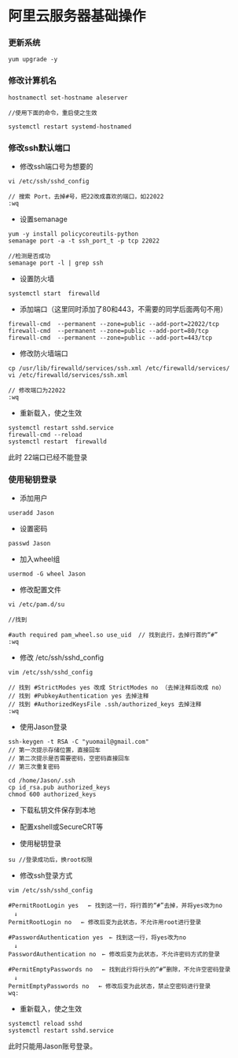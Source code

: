 # 阿里云服务器基础操作

### 更新系统
```shell
yum upgrade -y
```

### 修改计算机名
```shell
hostnamectl set-hostname aleserver

//使用下面的命令，重启使之生效

systemctl restart systemd-hostnamed
```
### 修改ssh默认端口

* 修改ssh端口号为想要的
```shell
vi /etc/ssh/sshd_config

// 搜索 Port，去掉#号，把22改成喜欢的端口，如22022
:wq
```
* 设置semanage
```shell
yum -y install policycoreutils-python
semanage port -a -t ssh_port_t -p tcp 22022

//检测是否成功
semanage port -l | grep ssh
```

* 设置防火墙
```shell
systemctl start  firewalld
```
* 添加端口（这里同时添加了80和443，不需要的同学后面两句不用）
```shell
firewall-cmd  --permanent --zone=public --add-port=22022/tcp
firewall-cmd  --permanent --zone=public --add-port=80/tcp
firewall-cmd  --permanent --zone=public --add-port=443/tcp
```
* 修改防火墙端口
```shell
cp /usr/lib/firewalld/services/ssh.xml /etc/firewalld/services/
vi /etc/firewalld/services/ssh.xml

// 修改端口为22022
:wq
```
* 重新载入，使之生效
```shell
systemctl restart sshd.service
firewall-cmd --reload  
systemctl restart  firewalld
```
此时 22端口已经不能登录


### 使用秘钥登录
* 添加用户
```shell
useradd Jason
```
* 设置密码
```shell
passwd Jason
```
* 加入wheel组
```shell
usermod -G wheel Jason  
```
* 修改配置文件
```shell
vi /etc/pam.d/su

//找到

#auth required pam_wheel.so use_uid  // 找到此行，去掉行首的“#”
:wq
```

* 修改 /etc/ssh/sshd_config 

```shell
vim /etc/ssh/sshd_config

// 找到 #StrictModes yes 改成 StrictModes no （去掉注释后改成 no） 
// 找到 #PubkeyAuthentication yes 去掉注释 
// 找到 #AuthorizedKeysFile .ssh/authorized_keys 去掉注释
:wq
``` 
* 使用Jason登录
```shell
ssh-keygen -t RSA -C "yuomail@gmail.com"
// 第一次提示存储位置，直接回车
// 第二次提示是否需要密码，空密码直接回车
// 第三次重复密码

cd /home/Jason/.ssh
cp id_rsa.pub authorized_keys
chmod 600 authorized_keys 
```
* 下载私钥文件保存到本地

* 配置xshell或SecureCRT等

* 使用秘钥登录
```shell
su //登录成功后，换root权限
```
* 修改ssh登录方式
```shell
vim /etc/ssh/sshd_config

#PermitRootLogin yes 　← 找到这一行，将行首的“#”去掉，并将yes改为no
　↓
PermitRootLogin no 　← 修改后变为此状态，不允许用root进行登录

#PasswordAuthentication yes　← 找到这一行，将yes改为no
　↓
PasswordAuthentication no　← 修改后变为此状态，不允许密码方式的登录

#PermitEmptyPasswords no　 ← 找到此行将行头的“#”删除，不允许空密码登录
　↓
PermitEmptyPasswords no　 ← 修改后变为此状态，禁止空密码进行登录
wq:
```
* 重新载入，使之生效
```shell
systemctl reload sshd 
systemctl restart sshd.service
```
此时只能用Jason账号登录。